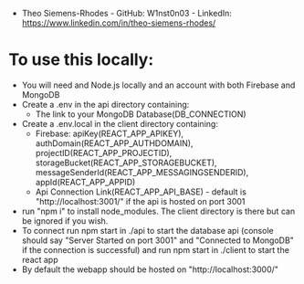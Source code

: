 - Theo Siemens-Rhodes - GitHub: W1nst0n03 - LinkedIn: https://www.linkedin.com/in/theo-siemens-rhodes/

# To use this locally:
- You will need and Node.js locally and an account with both Firebase and MongoDB
- Create a .env in the api directory containing:
  - The link to your MongoDB Database(DB_CONNECTION)
- Create a .env.local in the client directory containing: 
  - Firebase: apiKey(REACT_APP_APIKEY), authDomain(REACT_APP_AUTHDOMAIN), projectID(REACT_APP_PROJECTID), storageBucket(REACT_APP_STORAGEBUCKET),
  messageSenderId(REACT_APP_MESSAGINGSENDERID), appId(REACT_APP_APPID)
  - Api Connection Link(REACT_APP_API_BASE) - default is "http://localhost:3001/" if the api is hosted on port 3001
 - run "npm i" to install node_modules. The client directory is there but can be ignored if you wish.
 - To connect run npm start in ./api to start the database api (console should say "Server Started on port 3001" and "Connected to MongoDB" if the connection is successful) and run npm start in ./client to start the react app
 - By default the webapp should be hosted on "http://localhost:3000/"
